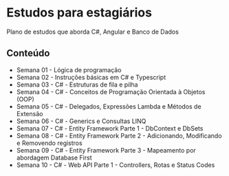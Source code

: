 # Estudos para estagiários

Plano de estudos que aborda C#, Angular e Banco de Dados

## Conteúdo
- Semana 01 - Lógica de programação
- Semana 02 - Instruções básicas em C# e Typescript
- Semana 03 - C# - Estruturas de fila e pilha
- Semana 04 - C# - Conceitos de Programação Orientada à Objetos (OOP)
- Semana 05 - C# - Delegados, Expressões Lambda e Métodos de Extensão
- Semana 06 - C# - Generics e Consultas LINQ
- Semana 07 - C# - Entity Framework Parte 1 - DbContext e DbSets
- Semana 08 - C# - Entity Framework Parte 2 - Adicionando, Modificando e Removendo registros
- Semana 09 - C# - Entity Framework Parte 3 - Mapeamento por abordagem Database First
- Semana 10 - C# - Web API Parte 1 - Controllers, Rotas e Status Codes